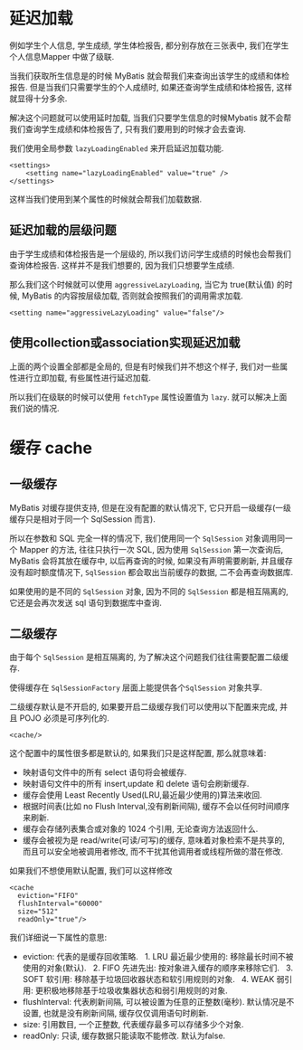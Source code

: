# 延迟加载

例如学生个人信息, 学生成绩, 学生体检报告, 都分别存放在三张表中, 我们在学生个人信息Mapper 中做了级联. 

当我们获取所生信息是的时候 MyBatis 就会帮我们来查询出该学生的成绩和体检报告. 但是当我们只需要学生的个人成绩时, 如果还查询学生成绩和体检报告, 这样就显得十分多余. 

解决这个问题就可以使用延时加载, 当我们只要学生信息的时候Mybatis 就不会帮我们查询学生成绩和体检报告了, 只有我们要用到的时候才会去查询.

我们使用全局参数 ```lazyLoadingEnabled``` 来开启延迟加载功能.
```
<settings>  
    <setting name="lazyLoadingEnabled" value="true" />  
</settings>  
```
这样当我们使用到某个属性的时候就会帮我们加载数据.

## 延迟加载的层级问题
由于学生成绩和体检报告是一个层级的, 所以我们访问学生成绩的时候也会帮我们查询体检报告. 这样并不是我们想要的, 因为我们只想要学生成绩.

那么我们这个时候就可以使用 ```aggressiveLazyLoading```, 当它为 true(默认值) 的时候, MyBatis 的内容按层级加载, 否则就会按照我们的调用需求加载.
```
<setting name="aggressiveLazyLoading" value="false"/>  
```

## 使用collection或association实现延迟加载
上面的两个设置全部都是全局的, 但是有时候我们并不想这个样子, 我们对一些属性进行立即加载, 有些属性进行延迟加载.

所以我们在级联的时候可以使用 ```fetchType``` 属性设置值为 ```lazy```. 就可以解决上面我们说的情况.

# 缓存 cache
## 一级缓存
MyBatis 对缓存提供支持, 但是在没有配置的默认情况下, 它只开启一级缓存(一级缓存只是相对于同一个 SqlSession 而言).

所以在参数和 SQL 完全一样的情况下, 我们使用同一个 ```SqlSession``` 对象调用同一个 Mapper 的方法, 往往只执行一次 SQL, 因为使用 ```SqlSession``` 第一次查询后, MyBatis 会将其放在缓存中, 以后再查询的时候, 如果没有声明需要刷新, 并且缓存没有超时额度情况下, ```SqlSession``` 都会取出当前缓存的数据, 二不会再查询数据库.

如果使用的是不同的 ```SqlSession``` 对象, 因为不同的 ```SqlSession``` 都是相互隔离的, 它还是会再次发送 sql 语句到数据库中查询.

## 二级缓存
由于每个 ```SqlSession``` 是相互隔离的, 为了解决这个问题我们往往需要配置二级缓存.

使得缓存在 ```SqlSessionFactory``` 层面上能提供各个```SqlSession``` 对象共享.

二级缓存默认是不开启的, 如果要开启二级缓存我们可以使用以下配置来完成, 并且 POJO 必须是可序列化的.
```
<cache/>
```

这个配置中的属性很多都是默认的, 如果我们只是这样配置, 那么就意味着:
 - 映射语句文件中的所有 select 语句将会被缓存.
 - 映射语句文件中的所有 insert,update 和 delete 语句会刷新缓存.
 - 缓存会使用 Least Recently Used(LRU,最近最少使用的)算法来收回.
 - 根据时间表(比如 no Flush Interval,没有刷新间隔), 缓存不会以任何时间顺序来刷新.
 - 缓存会存储列表集合或对象的 1024 个引用, 无论查询方法返回什么.
 - 缓存会被视为是 read/write(可读/可写)的缓存, 意味着对象检索不是共享的, 而且可以安全地被调用者修改, 而不干扰其他调用者或线程所做的潜在修改.

如果我们不想使用默认配置, 我们可以这样修改
```
<cache
  eviction="FIFO"
  flushInterval="60000"
  size="512"
  readOnly="true"/>
```

我们详细说一下属性的意思:
 - eviction: 代表的是缓存回收策略.
   1. LRU 最近最少使用的: 移除最长时间不被使用的对象(默认).
   2. FIFO 先进先出: 按对象进入缓存的顺序来移除它们.
   3. SOFT 软引用: 移除基于垃圾回收器状态和软引用规则的对象.
   4. WEAK 弱引用: 更积极地移除基于垃圾收集器状态和弱引用规则的对象.
 - flushInterval: 代表刷新间隔, 可以被设置为任意的正整数(毫秒). 默认情况是不设置, 也就是没有刷新间隔, 缓存仅仅调用语句时刷新.
 - size: 引用数目, 一个正整数, 代表缓存最多可以存储多少个对象.
 - readOnly: 只读, 缓存数据只能读取不能修改. 默认为false.
 








